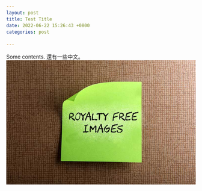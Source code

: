 ```yaml
---
layout: post
title: Test Title
date: 2022-06-22 15:26:43 +0800
categories: post

---
```

Some contents. 還有一些中文。
![](/images/test-pic.jpg)
